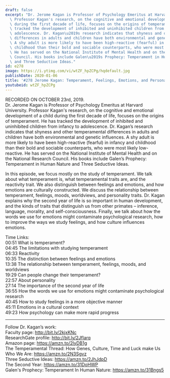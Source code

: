 ```yaml
---
draft: false
excerpt: "Dr. Jerome Kagan is Professor of Psychology Emeritus at Harvard University.\
  \ Professor Kagan's research, on the cognitive and emotional development of a child\
  \ during the first decade of life, focuses on the origins of temperament. He has\
  \ tracked the development of inhibited and uninhibited children from infancy to\
  \ adolescence. Dr. Kagan\u2019s research indicates that shyness and other temperamental\
  \ differences in adults and children have both environmental and genetic influences.\
  \ A shy adult is more likely to have been high-reactive (fearful) in infancy and\
  \ childhood than their bold and sociable counterparts, who were most likely low-reactive.\
  \ He has served on the National Institute of Mental Health and on the National Research\
  \ Council. His books include Galen\u2019s Prophecy: Temperament in Human Nature\
  \ and Three Seductive Ideas."
id: e278
image: https://i.ytimg.com/vi/wtZF_hpZCPg/hqdefault.jpg
publishDate: 2020-01-06
title: '#278 Jerome Kagan: Temperament, Feelings, Emotions, and Personality'
youtubeid: wtZF_hpZCPg
---
```

RECORDED ON OCTOBER 23rd, 2019.  
Dr. Jerome Kagan is Professor of Psychology Emeritus at Harvard University. Professor Kagan's research, on the cognitive and emotional development of a child during the first decade of life, focuses on the origins of temperament. He has tracked the development of inhibited and uninhibited children from infancy to adolescence. Dr. Kagan’s research indicates that shyness and other temperamental differences in adults and children have both environmental and genetic influences. A shy adult is more likely to have been high-reactive (fearful) in infancy and childhood than their bold and sociable counterparts, who were most likely low-reactive. He has served on the National Institute of Mental Health and on the National Research Council. His books include Galen’s Prophecy: Temperament in Human Nature and Three Seductive Ideas.

In this episode, we focus mostly on the study of temperament. We talk about what temperament is, what temperamental traits are, and the reactivity trait. We also distinguish between feelings and emotions, and how emotions are culturally constructed. We discuss the relationship between temperament, feelings, moods, worldviews, and personality traits. Dr. Kagan explains why the second year of life is so important in human development, and the kinds of traits that distinguish us from other primates – inference, language, morality, and self-consciousness. Finally, we talk about how the words we use for emotions might contaminate psychological research, how to improve the ways we study feelings, and how culture influences emotions.

Time Links:  
00:51  What is temperament?  
04:45  The limitations with studying temperament  
06:33  Reactivity   
10:35  The distinction between feelings and emotions   
13:38  The relationship between temperament, feelings, moods, and worldviews  
19:29  Can people change their temperament?  
22:57  About personality  
27:14  The importance of the second year of life    
36:55  How the words we use for emotions might contaminate psychological research  
40:45  How to study feelings in a more objective manner  
45:11  Emotions in a cultural context  
49:23  How psychology can make more rapid progress

---

Follow Dr. Kagan’s work:  
Faculty page: http://bit.ly/2kjxKNc  
ResearchGate profile: http://bit.ly/2Jflarq  
Amazon page: https://amzn.to/2lyDB1g  
The Temperamental Thread: How Genes, Culture, Time and Luck make Us Who We Are: https://amzn.to/2N3Sgvz  
Three Seductive Ideas: https://amzn.to/2JhJdpD  
The Second Year: https://amzn.to/31DoHWP  
Galen's Prophecy: Temperament In Human Nature: https://amzn.to/31Bngs5
